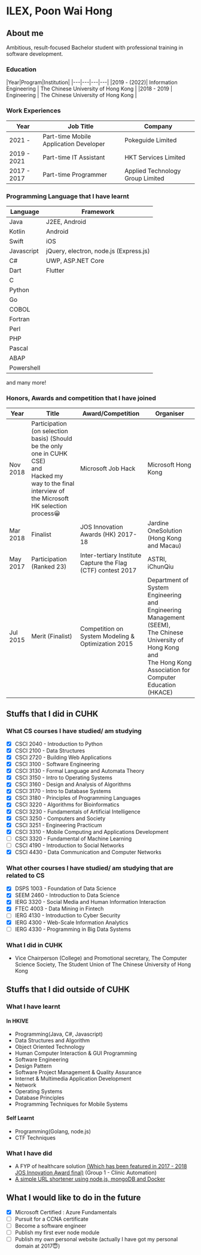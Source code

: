 # ILEX, Poon Wai Hong

## About me

Ambitious, result-focused Bachelor student with professional training in software development.

### Education

|Year|Program|Institution|
|---|---|---|---|
|2019 - (2022)| Information Engineering | The Chinese University of Hong Kong |
|2018 - 2019 | Engineering | The Chinese University of Hong Kong |

### Work Experiences
|Year|Job Title|Company|
|---|---|---|
|2021 - |Part-time Mobile Application Developer|Pokeguide Limited|
|2019 - 2021|Part-time IT Assistant|HKT Services Limited|
|2017 - 2017|Part-time Programmer|Applied Technology Group Limited|

### Programming Language that I have learnt

|Language|Framework|
|---|---|
|Java|J2EE, Android|
|Kotlin| Android|
|Swift|iOS|
|Javascript| jQuery, electron, node.js (Express.js)|
|C#| UWP, ASP.NET Core|
|Dart| Flutter|
|C| &nbsp;|
|Python|&nbsp; |
|Go| &nbsp;|
|COBOL| &nbsp;|
|Fortran| &nbsp;|
|Perl| &nbsp;|
|PHP| &nbsp; |
|Pascal| &nbsp; |
|ABAP| &nbsp; |
|Powershell| &nbsp; |

and many more!

### Honors, Awards and competition that I have joined

|Year|Title| Award/Competition| Organiser|
|---|---|---|---|
|Nov 2018|Participation (on selection basis) (Should be the only one in CUHK CSE)<br/> and <br/>Hacked my way to the final interview of the Microsoft HK selection process😀|Microsoft Job Hack| Microsoft Hong Kong|
|Mar 2018|Finalist| JOS Innovation Awards (HK) 2017-18| Jardine OneSolution (Hong Kong and Macau)|
|May 2017| Participation<br /> (Ranked 23)|Inter-tertiary Institute Capture the Flag (CTF) contest 2017| ASTRI, iChunQiu|
|Jul 2015|Merit (Finalist)|Competition on System Modeling & Optimization 2015|Department of System Engineering and Engineering Management (SEEM),<br/>The Chinese University of Hong Kong <br/>and<br/>The Hong Kong Association for Computer Education (HKACE)|

## Stuffs that I did in CUHK
### What CS courses I have studied/ am studying

- [x] CSCI 2040 - Introduction to Python
- [x] CSCI 2100 - Data Structures
- [x] CSCI 2720 - Building Web Applications
- [x] CSCI 3100 - Software Engineering
- [x] CSCI 3130 - Formal Language and Automata Theory
- [x] CSCI 3150 - Intro to Operating Systems
- [x] CSCI 3160 - Design and Analysis of Algorithms
- [x] CSCI 3170 - Intro to Database Systems
- [x] CSCI 3180 - Principles of Programming Languages
- [x] CSCI 3220 - Algorithms for Bioinformatics
- [x] CSCI 3230 - Fundamentals of Artificial Intelligence
- [x] CSCI 3250 - Computers and Society
- [x] CSCI 3251 - Engineering Practicum
- [x] CSCI 3310 - Mobile Computing and Applications Development
- [ ] CSCI 3320 - Fundamental of Machine Learning
- [ ] CSCI 4190 - Introduction to Social Networks
- [x] CSCI 4430 - Data Communication and Computer Networks

### What other courses I have studied/ am studying that are related to CS
- [X] DSPS 1003 - Foundation of Data Science
- [X] SEEM 2460 - Introduction to Data Science
- [X] IERG 3320 - Social Media and Human Information Interaction
- [X] FTEC 4003 - Data Mining in Fintech
- [ ] IERG 4130 - Introduction to Cyber Security
- [X] IERG 4300 - Web-Scale Information Analytics
- [ ] IERG 4330 - Programming in Big Data Systems

### What I did in CUHK

- Vice Chairperson (College) and Promotional secretary, The Computer Science Society, The Student Union of The Chinese University of Hong Kong

## Stuffs that I did outside of CUHK
### What I have learnt
#### In HKIVE
 - Programming(Java, C#, Javascript)
 - Data Structures and Algorithm
 - Object Oriented Technology
 - Human Computer Interaction & GUI Programming
 - Software Engineering
 - Design Pattern
 - Software Project Management & Quality Assurance
 - Internet & Multimedia Application Development
 - Network
 - Operating Systems
 - Database Principles
 - Programming Techniques for Mobile Systems

#### Self Learnt

 - Programming(Golang, node.js)
 - CTF Techniques

### What I have did

  - A FYP of healthcare solution [(Which has been featured in 2017 - 2018 JOS Innovation Award final)](http://www.etnet.com.hk/www/tc/news/prnewswire_news_detail.php?newsid=2191564_XG91564_2&page=1) (Group 1  - Clinic Automation)
  - [A simple URL shortener using node.js, mongoDB and Docker](https://github.com/mynameiskenlee/simple-url-shortener)

## What I would like to do in the future
 - [x] Microsoft Certified : Azure Fundamentals
 - [ ] Pursuit for a CCNA certificate
 - [ ] Become a software engineer
 - [ ] Publish my first ever node module
 - [ ] Publish my own personal website (actually I have got my personal domain at 2017😇)

